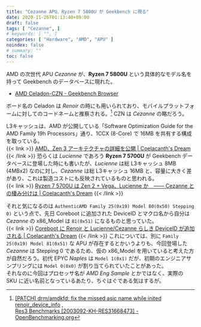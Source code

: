 ```yaml
---
title: "Cezanne APU、Ryzen 7 5800U が Geekbench に現る"
date: 2020-11-26T01:13:40+09:00
draft: false
tags: [ "Cezanne", ]
# keywords: [ "", ]
categories: [ "Hardware", "AMD", "APU" ]
noindex: false
# summary: ""
toc: false
---
```


AMD の次世代 APU *Cezanne* が、**Ryzen 7 5800U** という具体的なモデル名を持って Geekbench のデータベースに現れた。  

 * [AMD Celadon-CZN - Geekbench Browser](https://browser.geekbench.com/v5/cpu/4977955)

ボード名の Celadon は *Renoir* の時にも用いられており、モバイルプラットフォームに対してのコードネームと推察される。[^celadon-rn] CZN は *Cezanne* の略だろう。  

[^celadon-rn]: [[PATCH] drm/amdkfd: fix the missed asic name while inited renoir_device_info](https://lists.freedesktop.org/archives/amd-gfx/2019-September/039826.html) , <br> [Res3 Benchmarks [2003092-KH-RES31668473] - OpenBenchmarking.org](https://openbenchmarking.org/result/2003092-KH-RES31668473)

L3キャッシュは、AMD が公開している「Software Optimization Guide for the AMD Family 19h Processors」通り、1CCX (8-Core) で 16MB を共有する構成を取っている。  
{{< link >}} [AMD、Zen 3 アーキテクチャの詳細を公開 | Coelacanth's Dream](/posts/2020/11/07/amd-zen_3-arch-detail/#cache) {{< /link >}}
恐らくは *Lucienne* であろう **Ryzen 7 5700U** が Geekbench データベースに登場した時にも書いたが、*Lucienne* は総 L3キャッシュ 8MB (4MBx2) なのに対し、*Cezanne* は総 L3キャッシュ 16MB と、容量に大きく差があり、これは製造コストにも反映されているものと思われる。  
{{< link >}} [Ryzen 7 5700U は Zen 2 + Vega、Lucienne か　―― Cezanne との棲み分けは | Coelacanth's Dream](/posts/2020/11/12/ryzen-7-5700u-lcn/) {{< /link >}}

それと気になるのは `AuthenticAMD Family 25(0x19) Model 80(0x50) Stepping 0)` という点で、先日 Coreboot に追加された DeviceID とマクロ名から自分は *Cezanne* の x86\_Model は `81(0x51)` になるものと思っていた。  
{{< link >}} [Coreboot に Renoir と Lucienne/Cezanne らしき DeviceID が追加される | Coelacanth's Dream](/posts/2020/11/19/rn-lcn-czn-coreboot-did/) {{< /link >}}
これについては、別に `Family 25(0x19) Model 81(0x51)` な APU が存在するとかいうよりも、今回登場した *Cezanne* は Stepping 0 であるため、仮の x86\_Model を用いていると考えた方が自然だろう。初代 EPYC *Naples* は `Model 1(0x1)` だが、初期のエンジニアサンプリングには `Model 0(0x0)` が割り当てられていたことがあった。  
それなのに今回はプロセッサ名が *AMD Eng Sample* とかではなく、実際の SKU に近い名前となっているあたり、ちぐはぐである気はするが。  


